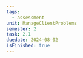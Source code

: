 ```yaml
---
tags:
  - assessment
unit: ManageClientProblems
semester: 2
task: 2.1
duedate: 2024-08-02
isFinished: true
---
```

